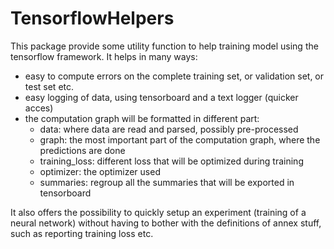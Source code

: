 # TensorflowHelpers

This package provide some utility function to help training model using the tensorflow framework.
It helps in many ways:
- easy to compute errors on the complete training set, or validation set, or test set etc.
- easy logging of data, using tensorboard and a text logger (quicker acces)
- the computation graph will be formatted in different part:
	- data: where data are read and parsed, possibly pre-processed
	- graph: the most important part of the computation graph, where the predictions are done
	- training_loss: different loss that will be optimized during training
	- optimizer: the optimizer used
	- summaries: regroup all the summaries that will be exported in tensorboard

It also offers the possibility to quickly setup an experiment (training of a neural network) without having to bother with the definitions of annex stuff, such as reporting training loss etc.
